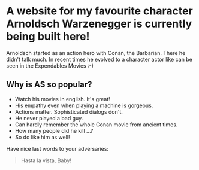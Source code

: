 # A website for my favourite character Arnoldsch Warzenegger is currently being built here!
Arnoldsch started as an action hero with Conan, the Barbarian. There he didn't talk much. In recent times he evolved to a character actor like can be seen in the Expendables Movies :-)

## Why is AS so popular?

* Watch his movies in english. It's great!
* His empathy even when playing a machine is gorgeous.
* Actions matter. Sophisticated dialogs don't.
* He never played a bad guy. 
* Can hardly remember the whole Conan movie from ancient times.
* How many people did he kill ...?
* So do like him as well!


Have nice last words to your adversaries: 
> Hasta la vista, Baby!